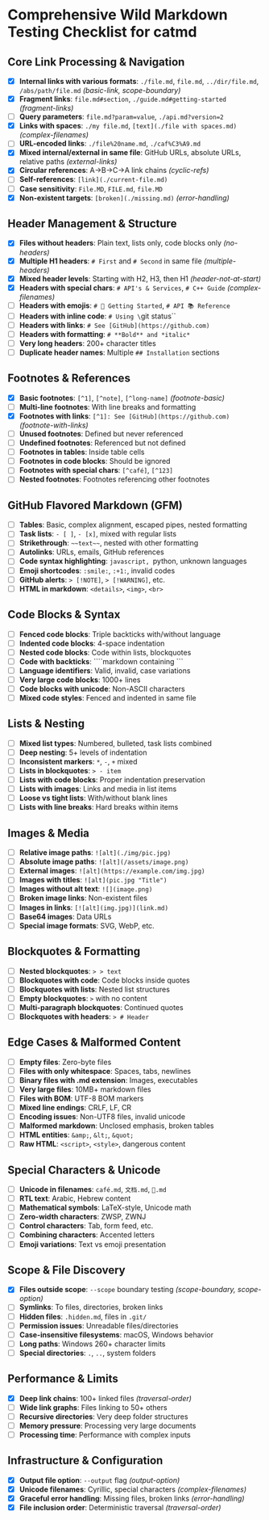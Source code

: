 # Comprehensive Wild Markdown Testing Checklist for catmd

## Core Link Processing & Navigation
- [x] **Internal links with various formats**: `./file.md`, `file.md`, `../dir/file.md`, `/abs/path/file.md` *(basic-link, scope-boundary)*
- [x] **Fragment links**: `file.md#section`, `./guide.md#getting-started` *(fragment-links)*
- [ ] **Query parameters**: `file.md?param=value`, `./api.md?version=2`
- [x] **Links with spaces**: `./my file.md`, `[text](./file with spaces.md)` *(complex-filenames)*
- [ ] **URL-encoded links**: `./file%20name.md`, `./caf%C3%A9.md`
- [x] **Mixed internal/external in same file**: GitHub URLs, absolute URLs, relative paths *(external-links)*
- [x] **Circular references**: A→B→C→A link chains *(cyclic-refs)*
- [ ] **Self-references**: `[link](./current-file.md)`
- [ ] **Case sensitivity**: `File.MD`, `FILE.md`, `file.MD`
- [x] **Non-existent targets**: `[broken](./missing.md)` *(error-handling)*

## Header Management & Structure
- [x] **Files without headers**: Plain text, lists only, code blocks only *(no-headers)*
- [x] **Multiple H1 headers**: `# First` and `# Second` in same file *(multiple-headers)*
- [x] **Mixed header levels**: Starting with H2, H3, then H1 *(header-not-at-start)*
- [x] **Headers with special chars**: `# API's & Services`, `# C++ Guide` *(complex-filenames)*
- [ ] **Headers with emojis**: `# 🚀 Getting Started`, `# API 📚 Reference`
- [ ] **Headers with inline code**: `# Using \`git status\``
- [ ] **Headers with links**: `# See [GitHub](https://github.com)`
- [ ] **Headers with formatting**: `# **Bold** and *italic*`
- [ ] **Very long headers**: 200+ character titles
- [ ] **Duplicate header names**: Multiple `## Installation` sections

## Footnotes & References
- [x] **Basic footnotes**: `[^1]`, `[^note]`, `[^long-name]` *(footnote-basic)*
- [ ] **Multi-line footnotes**: With line breaks and formatting
- [x] **Footnotes with links**: `[^1]: See [GitHub](https://github.com)` *(footnote-with-links)*
- [ ] **Unused footnotes**: Defined but never referenced
- [ ] **Undefined footnotes**: Referenced but not defined
- [ ] **Footnotes in tables**: Inside table cells
- [ ] **Footnotes in code blocks**: Should be ignored
- [ ] **Footnotes with special chars**: `[^café]`, `[^123]`
- [ ] **Nested footnotes**: Footnotes referencing other footnotes

## GitHub Flavored Markdown (GFM)
- [ ] **Tables**: Basic, complex alignment, escaped pipes, nested formatting
- [ ] **Task lists**: `- [ ]`, `- [x]`, mixed with regular lists
- [ ] **Strikethrough**: `~~text~~`, nested with other formatting
- [ ] **Autolinks**: URLs, emails, GitHub references
- [ ] **Code syntax highlighting**: ```javascript, ```python, unknown languages
- [ ] **Emoji shortcodes**: `:smile:`, `:+1:`, invalid codes
- [ ] **GitHub alerts**: `> [!NOTE]`, `> [!WARNING]`, etc.
- [ ] **HTML in markdown**: `<details>`, `<img>`, `<br>`

## Code Blocks & Syntax
- [ ] **Fenced code blocks**: Triple backticks with/without language
- [ ] **Indented code blocks**: 4-space indentation
- [ ] **Nested code blocks**: Code within lists, blockquotes
- [ ] **Code with backticks**: ````markdown containing ```
- [ ] **Language identifiers**: Valid, invalid, case variations
- [ ] **Very large code blocks**: 1000+ lines
- [ ] **Code blocks with unicode**: Non-ASCII characters
- [ ] **Mixed code styles**: Fenced and indented in same file

## Lists & Nesting
- [ ] **Mixed list types**: Numbered, bulleted, task lists combined
- [ ] **Deep nesting**: 5+ levels of indentation
- [ ] **Inconsistent markers**: `*`, `-`, `+` mixed
- [ ] **Lists in blockquotes**: `> - item`
- [ ] **Lists with code blocks**: Proper indentation preservation
- [ ] **Lists with images**: Links and media in list items
- [ ] **Loose vs tight lists**: With/without blank lines
- [ ] **Lists with line breaks**: Hard breaks within items

## Images & Media
- [ ] **Relative image paths**: `![alt](./img/pic.jpg)`
- [ ] **Absolute image paths**: `![alt](/assets/image.png)`
- [ ] **External images**: `![alt](https://example.com/img.jpg)`
- [ ] **Images with titles**: `![alt](pic.jpg "Title")`
- [ ] **Images without alt text**: `![](image.png)`
- [ ] **Broken image links**: Non-existent files
- [ ] **Images in links**: `[![alt](img.jpg)](link.md)`
- [ ] **Base64 images**: Data URLs
- [ ] **Special image formats**: SVG, WebP, etc.

## Blockquotes & Formatting
- [ ] **Nested blockquotes**: `> > text`
- [ ] **Blockquotes with code**: Code blocks inside quotes
- [ ] **Blockquotes with lists**: Nested list structures
- [ ] **Empty blockquotes**: `>` with no content
- [ ] **Multi-paragraph blockquotes**: Continued quotes
- [ ] **Blockquotes with headers**: `> # Header`

## Edge Cases & Malformed Content
- [ ] **Empty files**: Zero-byte files
- [ ] **Files with only whitespace**: Spaces, tabs, newlines
- [ ] **Binary files with .md extension**: Images, executables
- [ ] **Very large files**: 10MB+ markdown files
- [ ] **Files with BOM**: UTF-8 BOM markers
- [ ] **Mixed line endings**: CRLF, LF, CR
- [ ] **Encoding issues**: Non-UTF8 files, invalid unicode
- [ ] **Malformed markdown**: Unclosed emphasis, broken tables
- [ ] **HTML entities**: `&amp;`, `&lt;`, `&quot;`
- [ ] **Raw HTML**: `<script>`, `<style>`, dangerous content

## Special Characters & Unicode
- [ ] **Unicode in filenames**: `café.md`, `文档.md`, `🚀.md`
- [ ] **RTL text**: Arabic, Hebrew content
- [ ] **Mathematical symbols**: LaTeX-style, Unicode math
- [ ] **Zero-width characters**: ZWSP, ZWNJ
- [ ] **Control characters**: Tab, form feed, etc.
- [ ] **Combining characters**: Accented letters
- [ ] **Emoji variations**: Text vs emoji presentation

## Scope & File Discovery
- [x] **Files outside scope**: `--scope` boundary testing *(scope-boundary, scope-option)*
- [ ] **Symlinks**: To files, directories, broken links
- [ ] **Hidden files**: `.hidden.md`, files in `.git/`
- [ ] **Permission issues**: Unreadable files/directories
- [ ] **Case-insensitive filesystems**: macOS, Windows behavior
- [ ] **Long paths**: Windows 260+ character limits
- [ ] **Special directories**: `.`, `..`, system folders

## Performance & Limits
- [x] **Deep link chains**: 100+ linked files *(traversal-order)*
- [ ] **Wide link graphs**: Files linking to 50+ others
- [ ] **Recursive directories**: Very deep folder structures
- [ ] **Memory pressure**: Processing very large documents
- [ ] **Processing time**: Performance with complex inputs

## Infrastructure & Configuration
- [x] **Output file option**: `--output` flag *(output-option)*
- [x] **Unicode filenames**: Cyrillic, special characters *(complex-filenames)*
- [x] **Graceful error handling**: Missing files, broken links *(error-handling)*
- [x] **File inclusion order**: Deterministic traversal *(traversal-order)*